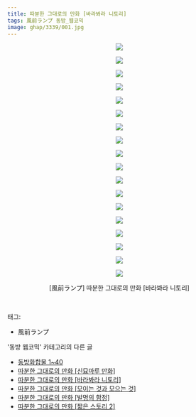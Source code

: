 ```yaml
---
title: 따분한 그대로의 만화 [바라봐라 니토리]
tags: 風前ランプ 동방_웹코믹
image: ghap/3339/001.jpg
---
```

<div class="article">
<p style="text-align: center; clear: none; float: none;"><img src="{{ site.nasurl }}/ghap/3339/001.jpg"/></p>
<p style="text-align: center; clear: none; float: none;"><img src="{{ site.nasurl }}/ghap/3339/002.jpg"/></p>
<p style="text-align: center; clear: none; float: none;"><img src="{{ site.nasurl }}/ghap/3339/003.jpg"/></p>
<p style="text-align: center; clear: none; float: none;"><img src="{{ site.nasurl }}/ghap/3339/004.jpg"/></p>
<p style="text-align: center; clear: none; float: none;"><img src="{{ site.nasurl }}/ghap/3339/005.jpg"/></p>
<p style="text-align: center; clear: none; float: none;"><img src="{{ site.nasurl }}/ghap/3339/006.jpg"/></p>
<p style="text-align: center; clear: none; float: none;"><img src="{{ site.nasurl }}/ghap/3339/007.jpg"/></p>
<p style="text-align: center; clear: none; float: none;"><img src="{{ site.nasurl }}/ghap/3339/008.jpg"/></p>
<p style="text-align: center; clear: none; float: none;"><img src="{{ site.nasurl }}/ghap/3339/009.jpg"/></p>
<p style="text-align: center; clear: none; float: none;"><img src="{{ site.nasurl }}/ghap/3339/010.jpg"/></p>
<p style="text-align: center; clear: none; float: none;"><img src="{{ site.nasurl }}/ghap/3339/011.jpg"/></p>
<p style="text-align: center; clear: none; float: none;"><img src="{{ site.nasurl }}/ghap/3339/012.jpg"/></p>
<p style="text-align: center; clear: none; float: none;"><img src="{{ site.nasurl }}/ghap/3339/013.jpg"/></p>
<p style="text-align: center; clear: none; float: none;"><img src="{{ site.nasurl }}/ghap/3339/014.jpg"/></p>
<p style="text-align: center; clear: none; float: none;"><img src="{{ site.nasurl }}/ghap/3339/015.jpg"/></p>
<p style="text-align: center; clear: none; float: none;"><img src="{{ site.nasurl }}/ghap/3339/016.jpg"/></p>
<p style="text-align: center; clear: none; float: none;"><img src="{{ site.nasurl }}/ghap/3339/017.jpg"/></p>
<p style="text-align: center; clear: none; float: none;"><img src="{{ site.nasurl }}/ghap/3339/018.jpg"/></p>
<p style="text-align: center; clear: none; float: none;">[風前ランプ] 따분한 그대로의 만화 [바라봐라 니토리]</p>
<p><br/></p>
</div><div class="tagTrail">
<p>태그: </p>
<ul>
<li>風前ランプ</li>
</ul>
</div><div class="another">
<p>'동방 웹코믹' 카테고리의 다른 글</p>
<ul>
<li><a href="/2017-06-07-ghap_3352">동방화합물 1~40</a></li>
<li><a href="/2017-06-07-ghap_3351">따분한 그대로의 만화 [신묘마루 만화]</a></li>
<li><a href="/2017-06-06-ghap_3339">따분한 그대로의 만화 [바라봐라 니토리]</a></li>
<li><a href="/2017-06-06-ghap_3338">따분한 그대로의 만화 [모이는 것과 모으는 것]</a></li>
<li><a href="/2017-06-06-ghap_3337">따분한 그대로의 만화 [발명의 함정]</a></li>
<li><a href="/2017-06-06-ghap_3336">따분한 그대로의 만화 [짧은 스토리 2]</a></li>
</ul>
</div><div class="cb_module cb_fluid">
<div class="cb_wrt cb_profile">
</div><!-- commentList close -->
</div>